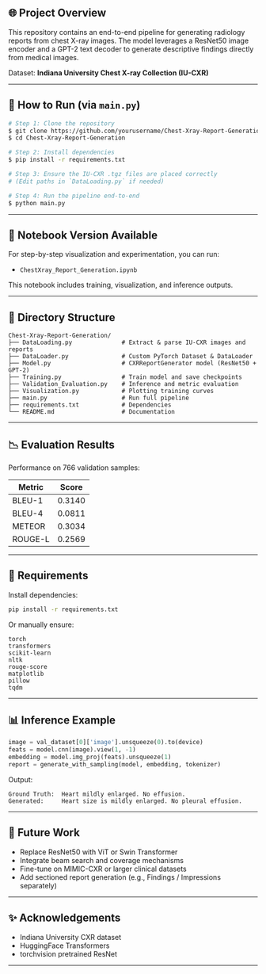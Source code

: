 ## 🌐 Project Overview
This repository contains an end-to-end pipeline for generating radiology reports from chest X-ray images. The model leverages a ResNet50 image encoder and a GPT-2 text decoder to generate descriptive findings directly from medical images.

Dataset: **Indiana University Chest X-ray Collection (IU-CXR)**

---

## 🚀 How to Run (via `main.py`)
```bash
# Step 1: Clone the repository
$ git clone https://github.com/yourusername/Chest-Xray-Report-Generation.git
$ cd Chest-Xray-Report-Generation

# Step 2: Install dependencies
$ pip install -r requirements.txt

# Step 3: Ensure the IU-CXR .tgz files are placed correctly
# (Edit paths in `DataLoading.py` if needed)

# Step 4: Run the pipeline end-to-end
$ python main.py
```

---

## 📒 Notebook Version Available
For step-by-step visualization and experimentation, you can run:

- `ChestXray_Report_Generation.ipynb`

This notebook includes training, visualization, and inference outputs.

---

## 🔮 Directory Structure
```
Chest-Xray-Report-Generation/
├── DataLoading.py              # Extract & parse IU-CXR images and reports
├── DataLoader.py               # Custom PyTorch Dataset & DataLoader
├── Model.py                    # CXRReportGenerator model (ResNet50 + GPT-2)
├── Training.py                 # Train model and save checkpoints
├── Validation_Evaluation.py    # Inference and metric evaluation
├── Visualization.py            # Plotting training curves
├── main.py                     # Run full pipeline
├── requirements.txt            # Dependencies
└── README.md                   # Documentation
```

---

## 📉 Evaluation Results
Performance on 766 validation samples:

| Metric      | Score  |
|-------------|--------|
| BLEU-1      | 0.3140 |
| BLEU-4      | 0.0811 |
| METEOR      | 0.3034 |
| ROUGE-L     | 0.2569 |

---

## 🔧 Requirements
Install dependencies:
```bash
pip install -r requirements.txt
```
Or manually ensure:
```
torch
transformers
scikit-learn
nltk
rouge-score
matplotlib
pillow
tqdm
```

---

## 📊 Inference Example
```python
image = val_dataset[0]['image'].unsqueeze(0).to(device)
feats = model.cnn(image).view(1, -1)
embedding = model.img_proj(feats).unsqueeze(1)
report = generate_with_sampling(model, embedding, tokenizer)
```
Output:
```
Ground Truth:  Heart mildly enlarged. No effusion.
Generated:     Heart size is mildly enlarged. No pleural effusion.
```

---

## 🔬 Future Work
- Replace ResNet50 with ViT or Swin Transformer
- Integrate beam search and coverage mechanisms
- Fine-tune on MIMIC-CXR or larger clinical datasets
- Add sectioned report generation (e.g., Findings / Impressions separately)

---

## ✨ Acknowledgements
- Indiana University CXR dataset
- HuggingFace Transformers
- torchvision pretrained ResNet

---

